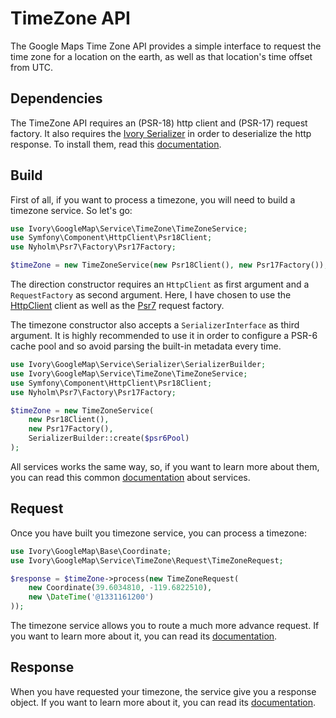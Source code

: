 # TimeZone API

The Google Maps Time Zone API provides a simple interface to request the time zone for a location on the earth, as well 
as that location's time offset from UTC.

## Dependencies

The TimeZone API requires an (PSR-18) http client and (PSR-17) request factory. It also requires the
[Ivory Serializer](https://github.com/egeloen/ivory-serializer) in order to deserialize the http response. To install
them, read this [documentation](/doc/installation.md).

## Build

First of all, if you want to process a timezone, you will need to build a timezone service. So let's go:

``` php
use Ivory\GoogleMap\Service\TimeZone\TimeZoneService;
use Symfony\Component\HttpClient\Psr18Client;
use Nyholm\Psr7\Factory\Psr17Factory;

$timeZone = new TimeZoneService(new Psr18Client(), new Psr17Factory());
```

The direction constructor requires an `HttpClient` as first argument and a `RequestFactory` as second argument. Here,
I have chosen to use the [HttpClient](https://github.com/symfony/http-client) client as well as the
[Psr7](https://github.com/Nyholm/psr7) request factory.

The timezone constructor also accepts a `SerializerInterface` as third argument. It is highly recommended to use it in 
order to configure a PSR-6 cache pool and so avoid parsing the built-in metadata every time.  

``` php
use Ivory\GoogleMap\Service\Serializer\SerializerBuilder;
use Ivory\GoogleMap\Service\TimeZone\TimeZoneService;
use Symfony\Component\HttpClient\Psr18Client;
use Nyholm\Psr7\Factory\Psr17Factory;

$timeZone = new TimeZoneService(
    new Psr18Client(),
    new Psr17Factory(),
    SerializerBuilder::create($psr6Pool)
);
```

All services works the same way, so, if you want to learn more about them, you can read this common 
[documentation](/doc/service/service.md) about services.

## Request

Once you have built you timezone service, you can process a timezone:

``` php
use Ivory\GoogleMap\Base\Coordinate;
use Ivory\GoogleMap\Service\TimeZone\Request\TimeZoneRequest;

$response = $timeZone->process(new TimeZoneRequest(
    new Coordinate(39.6034810, -119.6822510),
    new \DateTime('@1331161200')
));
```

The timezone service allows you to route a much more advance request. If you want to learn more about it, you can 
read its [documentation](/doc/service/timezone/timezone_request.md).

## Response

When you have requested your timezone, the service give you a response object. If you want to learn more about it, you 
can read its [documentation](/doc/service/timezone/timezone_response.md).
